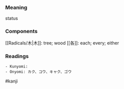 ### Meaning

status

### Components

[[Radicals/木|木]]: tree; wood [[各]]: each; every; either

### Readings

```
- Kunyomi: 
- Onyomi: カク、コウ、キャク、ゴウ
```

#kanji